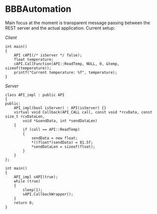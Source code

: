 BBBAutomation
=============
Main focus at the moment is transparent message passing between the REST server and the actual application.  Current setup:

_Client_
```
int main()
{
    API cAPI(/* isServer */ false);
    float temperature;
    cAPI.CallFunction(API::ReadTemp, NULL, 0, &temp, sizeof(temperature));
    printf("Current temperature: %f", temperature);
}
```

_Server_
```
class API_impl : public API
{
public:
    API_impl(bool isServer) : API(isServer) {}
    virtual void Callback(API_CALL call, const void *rcvData, const size_t rcvDataLen, 
        void *&sendData, int *sendDataLen)
    {
        if (call == API::ReadTemp)
        {
            sendData = new float;
            *((float*)sendData) = 81.5f;
            *sendDataLen = sizeof(float);
        }
    }
};

int main()
{
    API_impl sAPI(true);
    while (true)
    {
        sleep(1);
        sAPI.CallbackWrapper();
    }
    return 0;
}
```
